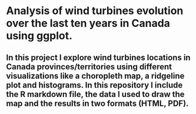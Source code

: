 # Analysis of wind turbines evolution over the last ten years in Canada using ggplot. 

## In this project I explore wind turbines locations in Canada provinces/territories using different visualizations like a choropleth map, a ridgeline plot and histograms. In this repository I include the R markdown file, the data I used to draw the map and the results in two formats (HTML, PDF). 
